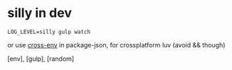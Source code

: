 # silly in dev

`LOG_LEVEL=silly gulp watch`

or use [cross-env](https://www.npmjs.com/package/cross-env) in package-json, for crossplatform luv (avoid && though)

[env], [gulp], [random]
